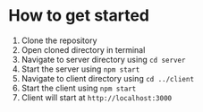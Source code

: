 # How to get started

1. Clone the repository
2. Open cloned directory in terminal
3. Navigate to server directory using `cd server`
4. Start the server using `npm start`
5. Navigate to client directory using `cd ../client`
6. Start the client using `npm start`
7. Client will start at `http://localhost:3000`